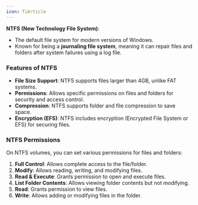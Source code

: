 ```yaml
---
icon: TiArticle
---
```

**NTFS (New Technology File System)**:

- The default file system for modern versions of Windows.
- Known for being a **journaling file system**, meaning it can repair files and folders after system failures using a log file.
### **Features of NTFS**

- **File Size Support**: NTFS supports files larger than 4GB, unlike FAT systems.
- **Permissions**: Allows specific permissions on files and folders for security and access control.
- **Compression**: NTFS supports folder and file compression to save space.
- **Encryption (EFS)**: NTFS includes encryption (Encrypted File System or EFS) for securing files.
### **NTFS Permissions**

On NTFS volumes, you can set various permissions for files and folders:

1. **Full Control**: Allows complete access to the file/folder.
2. **Modify**: Allows reading, writing, and modifying files.
3. **Read & Execute**: Grants permission to open and execute files.
4. **List Folder Contents**: Allows viewing folder contents but not modifying.
5. **Read**: Grants permission to view files.
6. **Write**: Allows adding or modifying files in the folder.